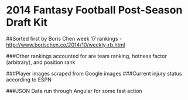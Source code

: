 2014 Fantasy Football Post-Season Draft Kit
==================

##Sorted first by Boris Chen week 17 rankings - http://www.borischen.co/2014/10/weekly-rb.html

###Other rankings accounted for are team ranking, hotness factor (arbitrary), and position rank

###Player images scraped from Google images 
###Current injury status according to ESPN

###JSON Data run through Angular for some fast action
